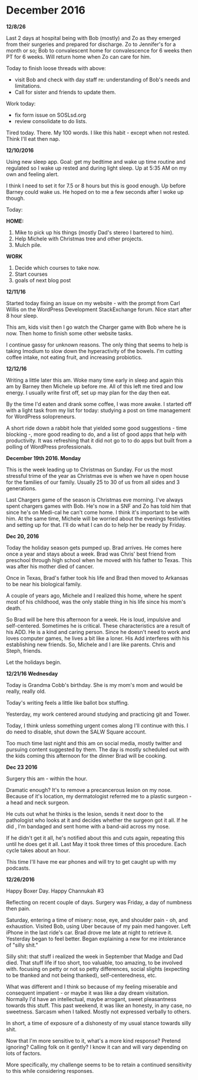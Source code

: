 # December 2016 #


**12/8/26**

Last 2 days at hospital being with Bob (mostly) and Zo as they emerged from their surgeries and prepared for discharge. Zo to Jennifer's for a month or so; Bob to convalescent home for convalescence for 6 weeks then PT for 6 weeks.  Will return home when Zo can care for him.

Today to finish loose threads with above:

- visit Bob and check with day staff re: understanding of Bob's needs and limitations.
- Call for sister and friends to update them.

Work today:


- fix form issue on SOSLsd.org
- review consolidate to do lists.

Tired today. There. My 100 words.  I like this habit - except when not rested.  Think I'll eat then nap.

**12/10/2016**

Using new sleep app. Goal: get my bedtime and wake up time routine and regulated so I wake up rested and during light sleep. Up at 5:35 AM on my own and feeling alert.  

I think I need to set it for 7.5 or 8 hours but this is good enough.  Up before Barney could wake us.  He hoped on to me a few seconds after I woke up though.

Today:
 
  **HOME:**

1. Mike to pick up his things (mostly Dad's stereo I bartered to him).
2. Help Michele with Christmas tree and other projects.
3. Mulch pile.

 **WORK**

1. Decide which courses to take now.
2. Start courses
3. goals of next blog post

**12/11/16**

Started today fixing an issue on my website - with the prompt from Carl Willis on the WordPress Development StackExchange forum. Nice start after 8 hour sleep.

This am, kids visit then I go watch the Charger game with Bob where he is now. Then home to finish some other website tasks.

I continue gassy for unknown reasons.  The only thing that seems to help is taking Imodium to slow down the hyperactivity of the bowels.  I'm cutting coffee intake, not eating fruit, and increasing probiotics.


**12/12/16**

Writing a little later this am. Woke many time early in sleep and again this am by Barney then Michele up before me. All of this left me tired and low energy. I usually write first off, set up may plan for the day then eat. 

By the time I'd eaten and drank some coffee, I was more awake.  I started off with a light task from my list for today: studying a post on time management for WordPress solopreneurs. 

A short ride down a rabbit hole that yielded some good suggestions - time blocking -, more good reading to do, and a list of good apps that help with productivity. It was refreshing that it did not go to to do apps but built from a polling of WordPress professionals.

**December 19th 2016. Monday**
<p>This is the week leading up to Christmas on Sunday.  For us the  most stressful trime of the year as Christmas eve is when we have n open house for the families of our family. Usually 25 to 30 of us from all sides and 3 generations.</p>
<p>Last Chargers game of the season is Christmas eve morning.  I've always spent chargers games with Bob.  He's now in a SNF and Zo has told him that since he's on Medi-cal he can't come home.  I think it's important to be with him. At the same time, Michele will be worried about the evenings festivities and setting up for that.  I'll do what I can do to help her be ready by Friday.</p>


<p><strong>Dec 20, 2016</strong></p>
<p>Today the holiday season gets pumped up.  Brad arrives. He comes here once a year and stays about a week.  Brad was Chris' best friend from preschool through high school when he moved with his father to Texas. This was after his mother died of cancer.</p>
<p>Once in Texas, Brad's father took his life and Brad then moved to Arkansas to be near his biological family.</p>

<p>A couple of years ago, Michele and I realized this home, where he spent most of his childhood, was the only stable thing in his life since his mom's death.</p>

<p>So Brad will be here this afternoon for a week.  He is loud, impulsive and self-centered.  Sometimes he is critical. These characteristics are a result of his ADD.  He is a kind and caring person. Since he doesn't need to work and loves computer games, he lives a bit like a loner. His Add interferes with his establishing new friends. So, Michele and I are like parents. Chris and Steph, friends. </p>
<p>Let the holidays begin.</p>


<p><strong>12/21/16 Wednesday</strong></p>
<p>Today is Grandma Cobb's birthday.  She is my mom's mom and would be really, really old.</p>
<p>Today's writing feels a little like ballot box stuffing.</p>
<p>Yesterday, my work centered around studying and practicing git and Tower.</p>
<p>Today, I think unless something urgent comes along I'll continue with this. I do need to disable, shut down the SALW Square account.</p>
<p>Too much time last night and this am on social media, mostly twitter and pursuing content suggested by them. The day is mostly scheduled out with the kids coming this afternoon for the dinner Brad will be cooking. </p>


<p><strong>Dec 23 2016</strong></p>
<p>Surgery this am - within the hour. </p>
<p>Dramatic enough?  It's to remove a precancerous lesion on my nose.  Because of it's location, my dermatologist referred me to a plastic surgeon - a head and neck surgeon.  
</p>
<p>He cuts out what he thinks is the lesion, sends it next door to the pathologist who looks at it and decides whether the surgeon got it all. If he did , I'm bandaged and sent home with a band-aid across my nose.</p>
<p>If he didn't get it all, he's notified about this and cuts again, repeating this until he does get it all.  Last May it took three times of this procedure.  Each cycle takes about an hour.</p>
<p>This time I'll have me ear phones and will try to get caught up with my podcasts.</p>


<p><strong>12/26/2016</strong></p>
<p>Happy Boxer Day. Happy Channukah #3</p>
<p>Reflecting on recent couple of days.  Surgery was Friday, a day of numbness then pain. </p>
<p>Saturday, entering a time of misery: nose, eye, and shoulder pain - oh, and exhaustion. Visited Bob, using Uber because of my pain med hangover. Left iPhone in the last ride's car. Brad drove me late at night to retrieve it. Yesterday began to feel better. Began explaining a new for me intolerance of &quot;silly shit.&quot;</p>
<p>Silly shit: that stuff i realized the week in September that Madge and Dad died.  That stuff life if too short, too valuable, too amazing, to be involved with.  focusing on petty or not so petty differences, social slights (expecting to be thanked and not being thanked), self-centeredness, etc.</p>
<p>What was different and I think so because of my feeling miserable and consequent impatient - or maybe it was like a day dream visitation.  Normally I'd have an intellectual, maybe arrogant, sweet pleasantness towards this stuff.  This past weekend, it was like an honesty, in any case, no sweetness. Sarcasm when I talked. Mostly not expressed verbally to others.</p>
<p>In short, a time of exposure of a dishonesty of my usual stance towards silly shit. </p>
<p>Now that I'm more sensitive to it, what's a more kind response?  Pretend ignoring? Calling folk on it gently? I know it can and will vary depending on lots of factors.</p>
<p>More specifically, my challenge seems to be to retain a continued sensitivity to this while considering responses.</p>


